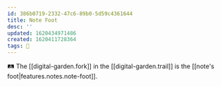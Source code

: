 ```yaml
---
id: 386b0719-2332-47c6-89b0-5d59c4361644
title: Note Foot
desc: ''
updated: 1620434971486
created: 1620411728364
tags: 🌿
---
```


🛤 The [[digital-garden.fork]] in the [[digital-garden.trail]] is the [[note's foot|features.notes.note-foot]]. 
